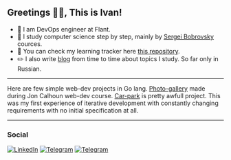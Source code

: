 ##  Greetings :metal::blush:, This is Ivan!

- :penguin: I am DevOps engineer at Flant. 
- :mag_right: I study computer science step by step, mainly by [Sergei Bobrovsky](https://vk.com/lambda_brain) cources.
- :rocket: You can check my learning tracker here [this repository](https://github.com/NaNameUz3r/My-Learning-Tracker).
- :pencil2: I also write [blog](https://wannahack.in/) from time to time about topics I study. So far only in Russian. 

---

Here are few simple web-dev projects in Go lang.
[Photo-gallery](https://github.com/NaNameUz3r/photo-gallery) made during Jon Calhoun web-dev course.
[Car-park](https://github.com/NaNameUz3r/car-park) is pretty awfull project. This was my first experience of iterative development with constantly changing requirements with no initial specification at all. 

---
### Social

[![LinkedIn](https://img.shields.io/badge/LinkedIn-0077B5?style=for-the-badge&logo=linkedin&logoColor=white)](https://www.linkedin.com/in/ivan-zakutnii-a43851203/)
[![Telegram](https://img.shields.io/badge/Telegram-2CA5E0?style=for-the-badge&logo=telegram&logoColor=white)](https://t.me/formless_space)
[![Telegram](https://img.shields.io/badge/Gmail-D14836?style=for-the-badge&logo=gmail&logoColor=white)](mailto:zakutnii.ivan@gmail.com)

